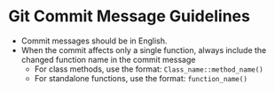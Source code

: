 # Git Commit Message Guidelines

- Commit messages should be in English.
- When the commit affects only a single function, always include the changed function name in the commit message
  - For class methods, use the format: `Class_name::method_name()`
  - For standalone functions, use the format: `function_name()`